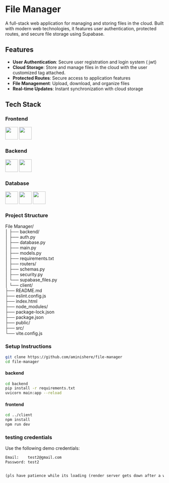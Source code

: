# File Manager

A full-stack web application for managing and storing files in the cloud. Built with modern web technologies, it features user authentication, protected routes, and secure file storage using Supabase.

## Features

- **User Authentication**: Secure user registration and login system ( jwt)
- **Cloud Storage**: Store and manage files in the cloud with the user customized tag attached.
- **Protected Routes**: Secure access to application features
- **File Management**: Upload, download, and organize files
- **Real-time Updates**: Instant synchronization with cloud storage

## Tech Stack

### Frontend
 <img src="https://cdn.jsdelivr.net/gh/devicons/devicon@latest/icons/react/react-original.svg" width="40" height="40" />  <img src="https://cdn.jsdelivr.net/gh/devicons/devicon@latest/icons/tailwindcss/tailwindcss-original.svg"  width="40" height="40" />
          
          

### Backend
  <img src="https://cdn.jsdelivr.net/gh/devicons/devicon@latest/icons/fastapi/fastapi-original.svg" width="40" height="40"  /> <img src="https://cdn.jsdelivr.net/gh/devicons/devicon@latest/icons/sqlalchemy/sqlalchemy-original.svg" width="40" height="40" />
          

### Database
 <img src="https://cdn.jsdelivr.net/gh/devicons/devicon@latest/icons/postgresql/postgresql-original.svg" width="40" height="40" /> <img src="https://cdn.jsdelivr.net/gh/devicons/devicon@latest/icons/azuresqldatabase/azuresqldatabase-original.svg" width="40" height="40" /> <img src="https://cdn.jsdelivr.net/gh/devicons/devicon@latest/icons/supabase/supabase-original.svg" width="40" height="40" />
          

### Project Structure

File Manager/  
│
├── backend/  
│ ├── auth.py  
│ ├── database.py  
│ ├── main.py  
│ ├── models.py  
│ ├── requirements.txt  
│ ├── routers/  
│ ├── schemas.py  
│ ├── security.py  
│ └── supabase_files.py  
│
└── client/  
├── README.md  
├── eslint.config.js  
├── index.html  
├── node_modules/  
├── package-lock.json  
├── package.json  
├── public/  
├── src/  
└── vite.config.js  


### Setup Instructions

```bash
git clone https://github.com/aminishere/file-manager
cd file-manager
```
#### backend

```bash
cd backend
pip install -r requirements.txt
uvicorn main:app --reload
```
#### frontend
```bash
cd ../client
npm install
npm run dev
```

### testing credentials

Use the following demo credentials:


```txt
Email:    test2@gmail.com
Password: test2


(pls have patience while its loading (render server gets down after a while)) 
```



